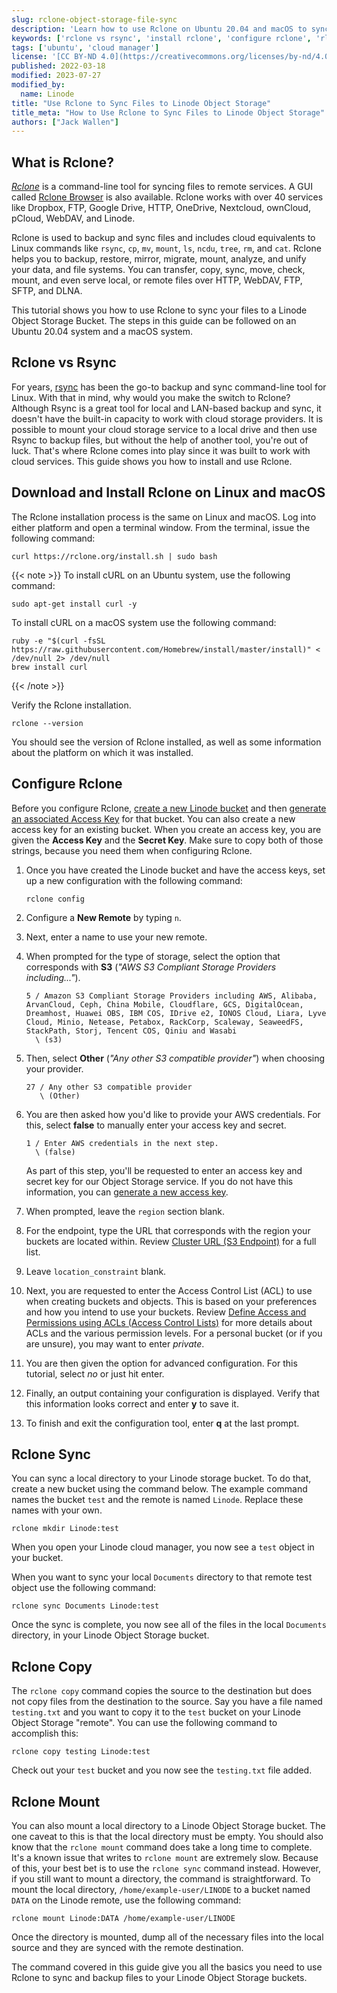 ```yaml
---
slug: rclone-object-storage-file-sync
description: 'Learn how to use Rclone on Ubuntu 20.04 and macOS to sync and backup files to a Linode Object Storage Bucket. Rclone is a command-line alternative to the popular rsync tool.'
keywords: ['rclone vs rsync', 'install rclone', 'configure rclone', 'rlone sync', 'rclone copy', 'rclone mount']
tags: ['ubuntu', 'cloud manager']
license: '[CC BY-ND 4.0](https://creativecommons.org/licenses/by-nd/4.0)'
published: 2022-03-18
modified: 2023-07-27
modified_by:
  name: Linode
title: "Use Rclone to Sync Files to Linode Object Storage"
title_meta: "How to Use Rclone to Sync Files to Linode Object Storage"
authors: ["Jack Wallen"]
---
```


## What is Rclone?

[*Rclone*](https://rclone.org/) is a command-line tool for syncing files to remote services. A GUI called [Rclone Browser](https://kapitainsky.github.io/RcloneBrowser/) is also available. Rclone works with over 40 services like Dropbox, FTP, Google Drive, HTTP, OneDrive, Nextcloud, ownCloud, pCloud, WebDAV, and Linode.

Rclone is used to backup and sync files and includes cloud equivalents to Linux commands like `rsync`, `cp`, `mv`, `mount`, `ls`, `ncdu`, `tree`, `rm`, and `cat`. Rclone helps you to backup, restore, mirror, migrate, mount, analyze, and unify your data, and file systems. You can transfer, copy, sync, move, check, mount, and even serve local, or remote files over HTTP, WebDAV, FTP, SFTP, and DLNA.

This tutorial shows you how to use Rclone to sync your files to a Linode Object Storage Bucket. The steps in this guide can be followed on an Ubuntu 20.04 system and a macOS system.

## Rclone vs Rsync

For years, [rsync](/docs/guides/introduction-to-rsync/) has been the go-to backup and sync command-line tool for Linux. With that in mind, why would you make the switch to Rclone? Although Rsync is a great tool for local and LAN-based backup and sync, it doesn't have the built-in capacity to work with cloud storage providers. It is possible to mount your cloud storage service to a local drive and then use Rsync to backup files, but without the help of another tool, you're out of luck. That's where Rclone comes into play since it was built to work with cloud services. This guide shows you how to install and use Rclone.

## Download and Install Rclone on Linux and macOS

The Rclone installation process is the same on Linux and macOS. Log into either platform and open a terminal window. From the terminal, issue the following command:

```command
curl https://rclone.org/install.sh | sudo bash
```

{{< note >}}
To install cURL on an Ubuntu system, use the following command:

```command
sudo apt-get install curl -y
```

To install cURL on a macOS system use the following command:

```command
ruby -e "$(curl -fsSL https://raw.githubusercontent.com/Homebrew/install/master/install)" < /dev/null 2> /dev/null
brew install curl
```
{{< /note >}}

Verify the Rclone installation.

```command
rclone --version
```

You should see the version of Rclone installed, as well as some information about the platform on which it was installed.

## Configure Rclone

Before you configure Rclone, [create a new Linode bucket](/docs/products/storage/object-storage/guides/manage-buckets/) and then [generate an associated Access Key](/docs/products/storage/object-storage/guides/access-keys/) for that bucket. You can also create a new access key for an existing bucket. When you create an access key, you are given the **Access Key** and the **Secret Key**. Make sure to copy both of those strings, because you need them when configuring Rclone.

1.  Once you have created the Linode bucket and have the access keys, set up a new configuration with the following command:

    ```command
    rclone config
    ```

1.  Configure a **New Remote** by typing `n`.

1.  Next, enter a name to use your new remote.

1.  When prompted for the type of storage, select the option that corresponds with **S3** (*"AWS S3 Compliant Storage Providers including..."*).

    ```output
    5 / Amazon S3 Compliant Storage Providers including AWS, Alibaba, ArvanCloud, Ceph, China Mobile, Cloudflare, GCS, DigitalOcean, Dreamhost, Huawei OBS, IBM COS, IDrive e2, IONOS Cloud, Liara, Lyve Cloud, Minio, Netease, Petabox, RackCorp, Scaleway, SeaweedFS, StackPath, Storj, Tencent COS, Qiniu and Wasabi
      \ (s3)
    ```

1.  Then, select **Other** (*"Any other S3 compatible provider"*) when choosing your provider.

    ```output
    27 / Any other S3 compatible provider
       \ (Other)
    ```

1.  You are then asked how you'd like to provide your AWS credentials. For this, select **false** to manually enter your access key and secret.

    ```output
    1 / Enter AWS credentials in the next step.
      \ (false)
    ```

    As part of this step, you'll be requested to enter an access key and secret key for our Object Storage service. If you do not have this information, you can [generate a new access key](/docs/products/storage/object-storage/guides/access-keys/#create-an-access-key).

1.  When prompted, leave the `region` section blank.

1.  For the endpoint, type the URL that corresponds with the region your buckets are located within. Review [Cluster URL (S3 Endpoint)](/docs/products/storage/object-storage/guides/urls/#cluster-url-s3-endpoint) for a full list.

1.  Leave `location_constraint` blank.

1.  Next, you are requested to enter the Access Control List (ACL) to use when creating buckets and objects. This is based on your preferences and how you intend to use your buckets. Review [Define Access and Permissions using ACLs (Access Control Lists)](/docs/products/storage/object-storage/guides/acls/) for more details about ACLs and the various permission levels. For a personal bucket (or if you are unsure), you may want to enter *private*.

1.  You are then given the option for advanced configuration. For this tutorial, select *no* or just hit enter.

1.  Finally, an output containing your configuration is displayed. Verify that this information looks correct and enter **y** to save it.

1.  To finish and exit the configuration tool, enter **q** at the last prompt.

## Rclone Sync

You can sync a local directory to your Linode storage bucket. To do that, create a new bucket using the command below. The example command names the bucket `test` and the remote is named `Linode`. Replace these names with your own.

```command
rclone mkdir Linode:test
```

When you open your Linode cloud manager, you now see a `test` object in your bucket.

When you want to sync your local `Documents` directory to that remote test object use the following command:

```command
rclone sync Documents Linode:test
```

Once the sync is complete, you now see all of the files in the local `Documents` directory, in your Linode Object Storage bucket.

## Rclone Copy

The `rclone copy` command copies the source to the destination but does not copy files from the destination to the source. Say you have a file named `testing.txt` and you want to copy it to the `test` bucket on your Linode Object Storage "remote". You can use the following command to accomplish this:

```command
rclone copy testing Linode:test
```

Check out your `test` bucket and you now see the `testing.txt` file added.

## Rclone Mount

You can also mount a local directory to a Linode Object Storage bucket. The one caveat to this is that the local directory must be empty. You should also know that the `rclone mount` command does take a long time to complete. It's a known issue that writes to `rclone mount` are extremely slow. Because of this, your best bet is to use the `rclone sync` command instead. However, if you still want to mount a directory, the command is straightforward. To mount the local directory, `/home/example-user/LINODE` to a bucket named `DATA` on the Linode remote, use the following command:

```command
rclone mount Linode:DATA /home/example-user/LINODE
```

Once the directory is mounted, dump all of the necessary files into the local source and they are synced with the remote destination.

The command covered in this guide give you all the basics you need to use Rclone to sync and backup files to your Linode Object Storage buckets.